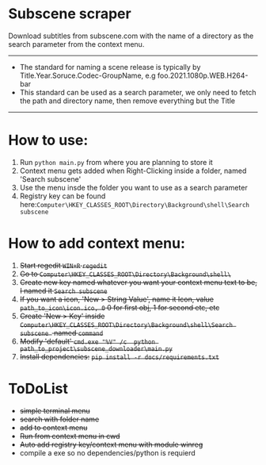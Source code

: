 # Subscene scraper
Download subtitles from subscene.com with the name of a directory as the search parameter from the context menu.


---


- The standard for naming a scene release is typically by Title.Year.Soruce.Codec-GroupName, e.g foo.2021.1080p.WEB.H264-bar
- This standard can be used as a search parameter, we only need to fetch the path and directory name, then remove everything but the Title


---

# How to use:
1. Run ```python main.py``` from where you are planning to store it
2. Context menu gets added when Right-Clicking inside a folder, named 'Search subscene'
3. Use the menu insde the folder you want to use as a search parameter
4. Registry key can be found here:```Computer\HKEY_CLASSES_ROOT\Directory\Background\shell\Search subscene```

# How to add context menu:
1. ~~Start regedit ```WIN+R``` ```regedit```~~
2. ~~Go to ```Computer\HKEY_CLASSES_ROOT\Directory\Background\shell\```~~
3. ~~Create new key named whatever you want your context menu text to be, I named it ```Search subscene```~~
4. ~~If you want a icon, 'New > String Value', name it Icon, value ```path_to_icon\icon.ico, 0``` 0 for first obj, 1 for second etc, etc~~
5. ~~Create 'New > Key' inside ```Computer\HKEY_CLASSES_ROOT\Directory\Background\shell\Search subscene ``` named ```command```~~
6. ~~Modify 'default' ```cmd.exe "%V" /c  python path_to_project\subscene_downloader\main.py```~~
7. ~~Install dependencies:~~
~~```pip install -r docs/requirements.txt```~~

# ToDoList
- ~~simple terminal menu~~
- ~~search with folder name~~
- ~~add to context menu~~
- ~~Run from context menu in cwd~~
- ~~Auto add registry key/context menu with module winreg~~
- compile a exe so no dependencies/python is requierd
